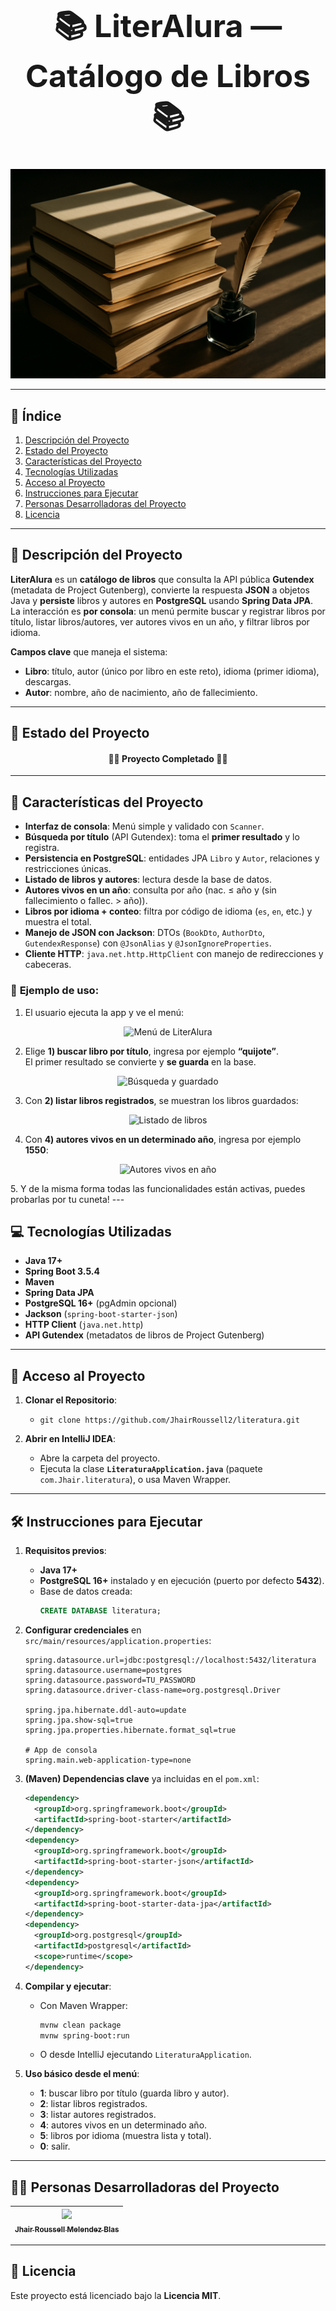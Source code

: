 <h1 align="center" style="font-size: 50px;">📚 LiterAlura — Catálogo de Libros 📚</h1>

<p align="center">
  <img src="./paraREADME/1.png" alt="Logo de LiterAlura">
</p>

---

## 📌 **Índice**
1. [Descripción del Proyecto](#-descripción-del-proyecto)
2. [Estado del Proyecto](#-estado-del-proyecto)
3. [Características del Proyecto](#-características-del-proyecto)
4. [Tecnologías Utilizadas](#-tecnologías-utilizadas)
5. [Acceso al Proyecto](#-acceso-al-proyecto)
6. [Instrucciones para Ejecutar](#-instrucciones-para-ejecutar)
7. [Personas Desarrolladoras del Proyecto](#-personas-desarrolladoras-del-proyecto)
8. [Licencia](#-licencia)

---

## 📖 **Descripción del Proyecto**

**LiterAlura** es un **catálogo de libros** que consulta la API pública **Gutendex** (metadata de Project Gutenberg), convierte la respuesta **JSON** a objetos Java y **persiste** libros y autores en **PostgreSQL** usando **Spring Data JPA**.  
La interacción es **por consola**: un menú permite buscar y registrar libros por título, listar libros/autores, ver autores vivos en un año, y filtrar libros por idioma.

**Campos clave** que maneja el sistema:
- **Libro**: título, autor (único por libro en este reto), idioma (primer idioma), descargas.
- **Autor**: nombre, año de nacimiento, año de fallecimiento.

---

## 🚀 **Estado del Proyecto**

<h4 align="center">
🎉🚀 Proyecto Completado 🚀🎉
</h4>

---

## 🔧 **Características del Proyecto**

- **Interfaz de consola**: Menú simple y validado con `Scanner`.
- **Búsqueda por título** (API Gutendex): toma el **primer resultado** y lo registra.
- **Persistencia en PostgreSQL**: entidades JPA `Libro` y `Autor`, relaciones y restricciones únicas.
- **Listado de libros y autores**: lectura desde la base de datos.
- **Autores vivos en un año**: consulta por año (nac. ≤ año y (sin fallecimiento o fallec. > año)).
- **Libros por idioma + conteo**: filtra por código de idioma (`es`, `en`, etc.) y muestra el total.
- **Manejo de JSON con Jackson**: DTOs (`BookDto`, `AuthorDto`, `GutendexResponse`) con `@JsonAlias` y `@JsonIgnoreProperties`.
- **Cliente HTTP**: `java.net.http.HttpClient` con manejo de redirecciones y cabeceras.

### 📌 **Ejemplo de uso**:

1. El usuario ejecuta la app y ve el menú:

<p align="center">
  <img src="./paraREADME/Ejm1.jpg" alt="Menú de LiterAlura">
</p>

2. Elige **1) buscar libro por título**, ingresa por ejemplo **“quijote”**.  
   El primer resultado se convierte y **se guarda** en la base.

<p align="center">
  <img src="./paraREADME/Ejm2.jpg" alt="Búsqueda y guardado">
</p>

3. Con **2) listar libros registrados**, se muestran los libros guardados:

<p align="center">
  <img src="./paraREADME/Ejm3.jpg" alt="Listado de libros">
</p>

4. Con **4) autores vivos en un determinado año**, ingresa por ejemplo **1550**:

<p align="center">
  <img src="./paraREADME/Ejm4.jpg" alt="Autores vivos en año">
</p>
5. Y de la misma forma todas las funcionalidades están activas, puedes probarlas por tu cuneta!
---

## 💻 **Tecnologías Utilizadas**

- **Java 17+**
- **Spring Boot 3.5.4**
- **Maven**
- **Spring Data JPA**
- **PostgreSQL 16+** (pgAdmin opcional)
- **Jackson** (`spring-boot-starter-json`)
- **HTTP Client** (`java.net.http`)
- **API Gutendex** (metadatos de libros de Project Gutenberg)

---

## 📁 **Acceso al Proyecto**

1. **Clonar el Repositorio**:
   - `git clone https://github.com/JhairRoussell2/literatura.git`

2. **Abrir en IntelliJ IDEA**:
   - Abre la carpeta del proyecto.
   - Ejecuta la clase **`LiteraturaApplication.java`** (paquete `com.Jhair.literatura`), o usa Maven Wrapper.

---

## 🛠️ **Instrucciones para Ejecutar**

1. **Requisitos previos**:
   - **Java 17+**
   - **PostgreSQL 16+** instalado y en ejecución (puerto por defecto **5432**).
   - Base de datos creada:
     ```sql
     CREATE DATABASE literatura;
     ```
2. **Configurar credenciales** en `src/main/resources/application.properties`:
   ```properties
   spring.datasource.url=jdbc:postgresql://localhost:5432/literatura
   spring.datasource.username=postgres
   spring.datasource.password=TU_PASSWORD
   spring.datasource.driver-class-name=org.postgresql.Driver

   spring.jpa.hibernate.ddl-auto=update
   spring.jpa.show-sql=true
   spring.jpa.properties.hibernate.format_sql=true

   # App de consola
   spring.main.web-application-type=none
   
3. **(Maven) Dependencias clave** ya incluidas en el `pom.xml`:
   ```xml
   <dependency>
     <groupId>org.springframework.boot</groupId>
     <artifactId>spring-boot-starter</artifactId>
   </dependency>
   <dependency>
     <groupId>org.springframework.boot</groupId>
     <artifactId>spring-boot-starter-json</artifactId>
   </dependency>
   <dependency>
     <groupId>org.springframework.boot</groupId>
     <artifactId>spring-boot-starter-data-jpa</artifactId>
   </dependency>
   <dependency>
     <groupId>org.postgresql</groupId>
     <artifactId>postgresql</artifactId>
     <scope>runtime</scope>
   </dependency>
4. **Compilar y ejecutar**:
   - Con Maven Wrapper:
     ```bash
     mvnw clean package
     mvnw spring-boot:run
     ```
   - O desde IntelliJ ejecutando `LiteraturaApplication`.

5. **Uso básico desde el menú**:
   - **1**: buscar libro por título (guarda libro y autor).
   - **2**: listar libros registrados.
   - **3**: listar autores registrados.
   - **4**: autores vivos en un determinado año.
   - **5**: libros por idioma (muestra lista y total).
   - **0**: salir.

---

## 🧑‍💻 **Personas Desarrolladoras del Proyecto**

| [<img src="https://avatars.githubusercontent.com/u/181286163?v=4" width=115><br><sub>Jhair Roussell Melendez Blas</sub>](https://github.com/JhairRoussell2) |
| :---: |

---

## 📜 **Licencia**

Este proyecto está licenciado bajo la **Licencia MIT**.
